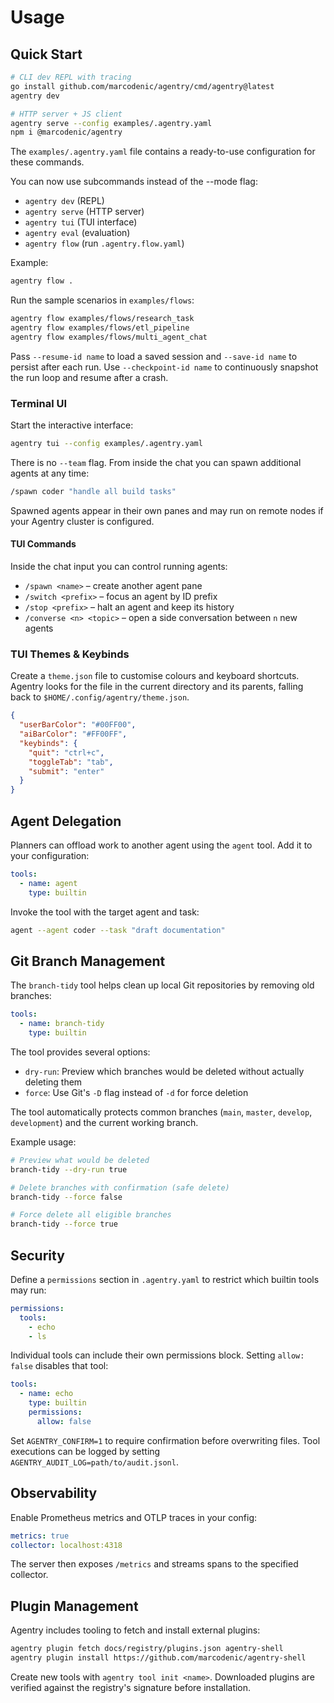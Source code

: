 # Usage

## Quick Start

```bash
# CLI dev REPL with tracing
go install github.com/marcodenic/agentry/cmd/agentry@latest
agentry dev

# HTTP server + JS client
agentry serve --config examples/.agentry.yaml
npm i @marcodenic/agentry
```

The `examples/.agentry.yaml` file contains a ready-to-use configuration for these commands.

You can now use subcommands instead of the --mode flag:

- `agentry dev` (REPL)
- `agentry serve` (HTTP server)
- `agentry tui` (TUI interface)
- `agentry eval` (evaluation)
- `agentry flow` (run `.agentry.flow.yaml`)

Example:

```bash
agentry flow .
```

Run the sample scenarios in `examples/flows`:

```bash
agentry flow examples/flows/research_task
agentry flow examples/flows/etl_pipeline
agentry flow examples/flows/multi_agent_chat
```

Pass `--resume-id name` to load a saved session and `--save-id name` to persist after each run.
Use `--checkpoint-id name` to continuously snapshot the run loop and resume after a crash.

### Terminal UI

Start the interactive interface:

```bash
agentry tui --config examples/.agentry.yaml
```

There is no `--team` flag. From inside the chat you can spawn additional agents at any time:

```bash
/spawn coder "handle all build tasks"
```

Spawned agents appear in their own panes and may run on remote nodes if your Agentry cluster is configured.

#### TUI Commands

Inside the chat input you can control running agents:

- `/spawn <name>` – create another agent pane
- `/switch <prefix>` – focus an agent by ID prefix
- `/stop <prefix>` – halt an agent and keep its history
- `/converse <n> <topic>` – open a side conversation between `n` new agents

### TUI Themes & Keybinds

Create a `theme.json` file to customise colours and keyboard shortcuts. Agentry looks for the file in the current directory and its parents, falling back to `$HOME/.config/agentry/theme.json`.

```json
{
  "userBarColor": "#00FF00",
  "aiBarColor": "#FF00FF",
  "keybinds": {
    "quit": "ctrl+c",
    "toggleTab": "tab",
    "submit": "enter"
  }
}
```

## Agent Delegation

Planners can offload work to another agent using the `agent` tool. Add it to
your configuration:

```yaml
tools:
  - name: agent
    type: builtin
```

Invoke the tool with the target agent and task:

```bash
agent --agent coder --task "draft documentation"
```

## Git Branch Management

The `branch-tidy` tool helps clean up local Git repositories by removing old branches:

```yaml
tools:
  - name: branch-tidy
    type: builtin
```

The tool provides several options:

- `dry-run`: Preview which branches would be deleted without actually deleting them
- `force`: Use Git's `-D` flag instead of `-d` for force deletion

The tool automatically protects common branches (`main`, `master`, `develop`, `development`) and the current working branch.

Example usage:

```bash
# Preview what would be deleted
branch-tidy --dry-run true

# Delete branches with confirmation (safe delete)
branch-tidy --force false

# Force delete all eligible branches
branch-tidy --force true
```

## Security

Define a `permissions` section in `.agentry.yaml` to restrict which builtin tools may run:

```yaml
permissions:
  tools:
    - echo
    - ls
```

Individual tools can include their own permissions block. Setting `allow: false` disables that tool:

```yaml
tools:
  - name: echo
    type: builtin
    permissions:
      allow: false
```

Set `AGENTRY_CONFIRM=1` to require confirmation before overwriting files. Tool executions can be logged by setting `AGENTRY_AUDIT_LOG=path/to/audit.jsonl`.

## Observability

Enable Prometheus metrics and OTLP traces in your config:

```yaml
metrics: true
collector: localhost:4318
```

The server then exposes `/metrics` and streams spans to the specified collector.

## Plugin Management

Agentry includes tooling to fetch and install external plugins:

```bash
agentry plugin fetch docs/registry/plugins.json agentry-shell
agentry plugin install https://github.com/marcodenic/agentry-shell
```

Create new tools with `agentry tool init <name>`. Downloaded plugins are verified against the registry's signature before installation.
